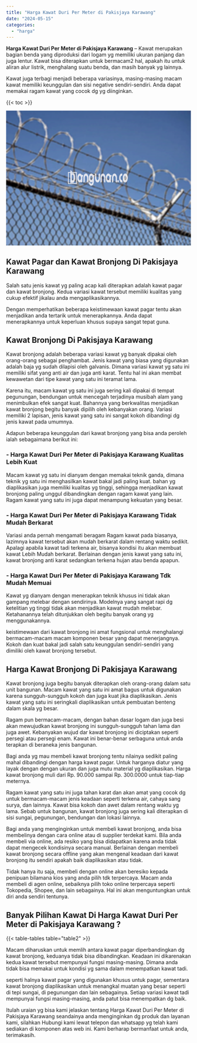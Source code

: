```yaml
---
title: "Harga Kawat Duri Per Meter di Pakisjaya Karawang"
date: "2024-05-15"
categories: 
  - "harga"
---
```


**Harga Kawat Duri Per Meter di Pakisjaya Karawang** – Kawat merupakan bagian benda yang diproduksi dari logam yg memiliki ukuran panjang dan juga lentur. Kawat bisa diterapkan untuk bermacam2 hal, apakah itu untuk aliran alur listrik, menghalang suatu benda, dan masih banyak yg lainnya.

Kawat juga terbagi menjadi beberapa variasinya, masing-masing macam kawat memiliki keunggulan dan sisi negative sendiri-sendiri. Anda dapat memakai ragam kawat yang cocok dg yg diinginkan.

{{< toc >}}

![Harga Kawat Duri Per Meter di Pakisjaya Karawang](/images/jual-kawat-murah31.png)

## Kawat Pagar dan Kawat Bronjong Di Pakisjaya Karawang

Salah satu jenis kawat yg paling acap kali diterapkan adalah kawat pagar dan kawat bronjong. Kedua variasi kawat tersebut memiliki kualitas yang cukup efektif jikalau anda mengaplikasikannya.

Dengan memperhatikan beberapa keistimewaan kawat pagar tentu akan menjadikan anda tertarik untuk menerapkannya. Anda dapat menerapkannya untuk keperluan khusus supaya sangat tepat guna.

## Kawat Bronjong Di Pakisjaya Karawang

Kawat bronjong adalah beberapa variasi kawat yg banyak dipakai oleh orang-orang sebagai penghambat. Jenis kawat yang biasa yang digunakan adalah baja yg sudah dilapisi oleh galvanis. Dimana variasi kawat yg satu ini memiliki sifat yang anti air dan juga anti karat. Tentu hal ini akan membat kewawetan dari tipe kawat yang satu ini teramat lama.

Karena itu, macam kawat yg satu ini juga sering kali dipakai di tempat pegunungan, bendungan untuk mencegah terjadinya musibah alam yang menimbulkan efek sangat kuat. Bahannya yang berkwalitas menjadikan kawat bronjong begitu banyak dipilih oleh kebanyakan orang. Variasi memiliki 2 lapisan, jenis kawat yang satu ini sangat kokoh dibandingi dg jenis kawat pada umumnya.

Adapun beberapa keunggulan dari kawat bronjong yang bisa anda peroleh ialah sebagaimana berikut ini:

### \- Harga Kawat Duri Per Meter di Pakisjaya Karawang Kualitas Lebih Kuat

Macam kawat yg satu ini dianyam dengan memakai teknik ganda, dimana teknik yg satu ini menghasilkan kawat bakal jadi paling kuat. bahan yg diaplikasikan juga memiliki kualitas yg tinggi, sehingga menjadikan kawat bronjong paling unggul dibandingkan dengan ragam kawat yang lain. Ragam kawat yang satu ini juga dapat menampung kekuatan yang besar.

### \- Harga Kawat Duri Per Meter di Pakisjaya Karawang Tidak Mudah Berkarat

Variasi anda pernah mengamati beragam Ragam kawat pada biasanya, lazimnya kawat tersebut akan mudah berkarat dalam rentang waktu sedikit. Apalagi apabila kawat tadi terkena air, bisanya kondisi itu akan membuat kawat Lebih Mudah berkarat. Berlainan dengan jenis kawat yang satu ini, kawat bronjong anti karat sedangkan terkena hujan atau benda apapun.

### \- Harga Kawat Duri Per Meter di Pakisjaya Karawang Tdk Mudah Memuai

Kawat yg dianyam dengan menerapkan teknik khusus ini tidak akan gampang melebar dengan sendirinya. Modelnya yang sangat rapi dg ketelitian yg tinggi tidak akan menjadikan kawat mudah melebar. Ketahanannya telah ditunjukkan oleh begitu banyak orang yg menggunakannya.

keistimewaan dari kawat bronjong ini amat fungsional untuk menghalangi bermacam-macam macam komponen besar yang dapat menerjangnya. Kokoh dan kuat bakal jadi salah satu keunggulan sendiri-sendiri yang dimiliki oleh kawat bronjong tersebut.

## Harga Kawat Bronjong Di Pakisjaya Karawang

Kawat bronjong juga begitu banyak diterapkan oleh orang-orang dalam satu unit bangunan. Macam kawat yang satu ini amat bagus untuk digunakan karena sungguh-sungguh kokoh dan juga kuat jika diaplikasikan. Jenis kawat yang satu ini seringkali diaplikasikan untuk pembuatan benteng dalam skala yg besar.

Ragam pun bermacam-macam, dengan bahan dasar logam dan juga besi akan mewujudkan kawat bronjong ini sungguh-sungguh tahan lama dan juga awet. Kebanyakan wujud dar kawat bronjong ini diciptakan seperti persegi atau persegi enam. Kawat ini benar-benar serbaguna untuk anda terapkan di beraneka jenis bangunan.

Bagi anda yg mau membeli kawat bronjong tentu nilainya sedikit paling mahal dibandingi dengan harga kawat pagar. Untuk harganya diatur yang layak dengan dengan ukuran dan juga mutu material yg diaplikasikan. Harga kawat bronjong muli dari Rp. 90.000 sampai Rp. 300.0000 untuk tiap-tiap meternya.

Ragam kawat yang satu ini juga tahan karat dan akan amat yang cocok dg untuk bermacam-macam jenis keadaan seperti terkena air, cahaya sang surya, dan lainnya. Kawat bisa kokoh dan awet dalam rentang waktu yg lama. Sebab untuk bangunan, kawat bronjong juga sering kali diterapkan di sisi sungai, pegunungan, bendungan dan lokasi lainnya.

Bagi anda yang menginginkan untuk membeli kawat bronjong, anda bisa membelinya dengan cara online atau di supplier terdekat kami. Bila anda membeli via online, ada resiko yang bisa didapatkan karena anda tidak dapat mengecek kondisinya secara manual. Berlainan dengan membeli kawat bronjong secara offline yang akan mengenal keadaan dari kawat bronjong itu sendiri apakah baik diaplikasikan atau tidak.

Tidak hanya itu saja, membeli dengan online akan beresiko kepada penipuan bilamana kios yang anda pilih tdk terpercaya. Macam anda membeli di agen online, sebaiknya pilih toko online terpercaya seperti Tokopedia, Shopee, dan lain sebagainya. Hal ini akan menguntungkan untuk diri anda sendiri tentunya.

## Banyak Pilihan Kawat Di Harga Kawat Duri Per Meter di Pakisjaya Karawang ?

{{< table-tables table="table2" >}}

Macam diharuskan untuk memlih antara kawat pagar diperbandingkan dg kawat bronjong, keduanya tidak bisa dibandingkan. Keadaan ini dikarenakan kedua kawat tersebut mempunyai fungsi masing-masing. Dimana anda tidak bisa memakai untuk kondisi yg sama dalam menempatkan kawat tadi.

seperti halnya kawat pagar yang digunakan khusus untuk pagar, sementara kawat bronjong diaplikasikan untuk menangkal muatan yang besar seperti di tepi sungai, di pegunungan dan lain sebagainya. Setiap variasi kawat tadi mempunyai fungsi masing-masing, anda patut bisa menempatkan dg baik.

Itulah uraian yg bisa kami jelaskan tentang Harga Kawat Duri Per Meter di Pakisjaya Karawang seandainya anda menginginkan dg produk dan layanan kami, silahkan Hubungi kami lewat telepon dan whatsapp yg telah kami sediakan di komponen atas web ini. Kami berharap bermanfaat untuk anda, terimakasih.
